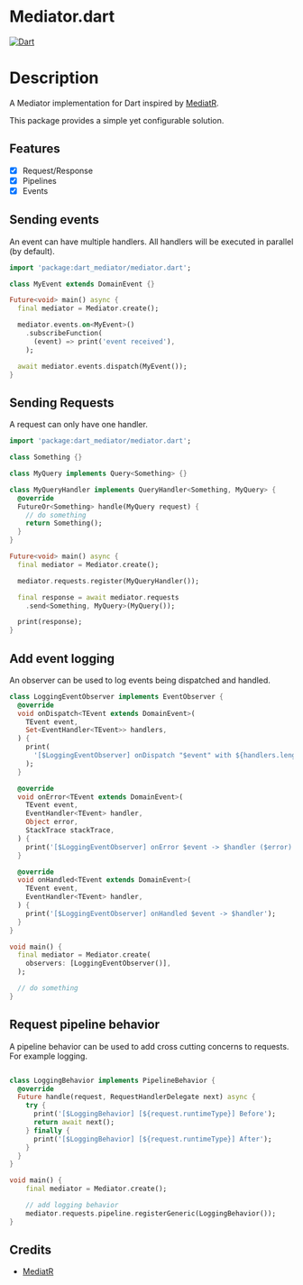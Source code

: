 # Mediator.dart

[![Dart](https://github.com/MatthiWare/mediator.dart/actions/workflows/dart.yml/badge.svg?branch=master)](https://github.com/MatthiWare/mediator.dart/actions/workflows/dart.yml)

# Description

A Mediator implementation for Dart inspired by [MediatR](https://github.com/jbogard/MediatR).

This package provides a simple yet configurable solution.

## Features

- [x] Request/Response
- [x] Pipelines
- [x] Events

## Sending events

An event can have multiple handlers. All handlers will be executed in parallel (by default).

```dart
import 'package:dart_mediator/mediator.dart';

class MyEvent extends DomainEvent {}

Future<void> main() async {
  final mediator = Mediator.create();

  mediator.events.on<MyEvent>()
    .subscribeFunction(
      (event) => print('event received'),
    );

  await mediator.events.dispatch(MyEvent());
}
```

## Sending Requests

A request can only have one handler.

```dart
import 'package:dart_mediator/mediator.dart';

class Something {}

class MyQuery implements Query<Something> {}

class MyQueryHandler implements QueryHandler<Something, MyQuery> {
  @override
  FutureOr<Something> handle(MyQuery request) {
    // do something
    return Something();
  }
}

Future<void> main() async {
  final mediator = Mediator.create();

  mediator.requests.register(MyQueryHandler());

  final response = await mediator.requests
    .send<Something, MyQuery>(MyQuery());

  print(response);
}
```

## Add event logging

An observer can be used to log events being dispatched and handled.

```dart
class LoggingEventObserver implements EventObserver {
  @override
  void onDispatch<TEvent extends DomainEvent>(
    TEvent event,
    Set<EventHandler<TEvent>> handlers,
  ) {
    print(
      '[$LoggingEventObserver] onDispatch "$event" with ${handlers.length} handlers',
    );
  }

  @override
  void onError<TEvent extends DomainEvent>(
    TEvent event,
    EventHandler<TEvent> handler,
    Object error,
    StackTrace stackTrace,
  ) {
    print('[$LoggingEventObserver] onError $event -> $handler ($error)');
  }

  @override
  void onHandled<TEvent extends DomainEvent>(
    TEvent event,
    EventHandler<TEvent> handler,
  ) {
    print('[$LoggingEventObserver] onHandled $event -> $handler');
  }
}

void main() {
  final mediator = Mediator.create(
    observers: [LoggingEventObserver()],
  );

  // do something
}

```

## Request pipeline behavior

A pipeline behavior can be used to add cross cutting concerns to requests. For example logging.

```dart

class LoggingBehavior implements PipelineBehavior {
  @override
  Future handle(request, RequestHandlerDelegate next) async {
    try {
      print('[$LoggingBehavior] [${request.runtimeType}] Before');
      return await next();
    } finally {
      print('[$LoggingBehavior] [${request.runtimeType}] After');
    }
  }
}

void main() {
    final mediator = Mediator.create();

    // add logging behavior
    mediator.requests.pipeline.registerGeneric(LoggingBehavior());
}
```

## Credits

- [MediatR](https://github.com/jbogard/MediatR)
